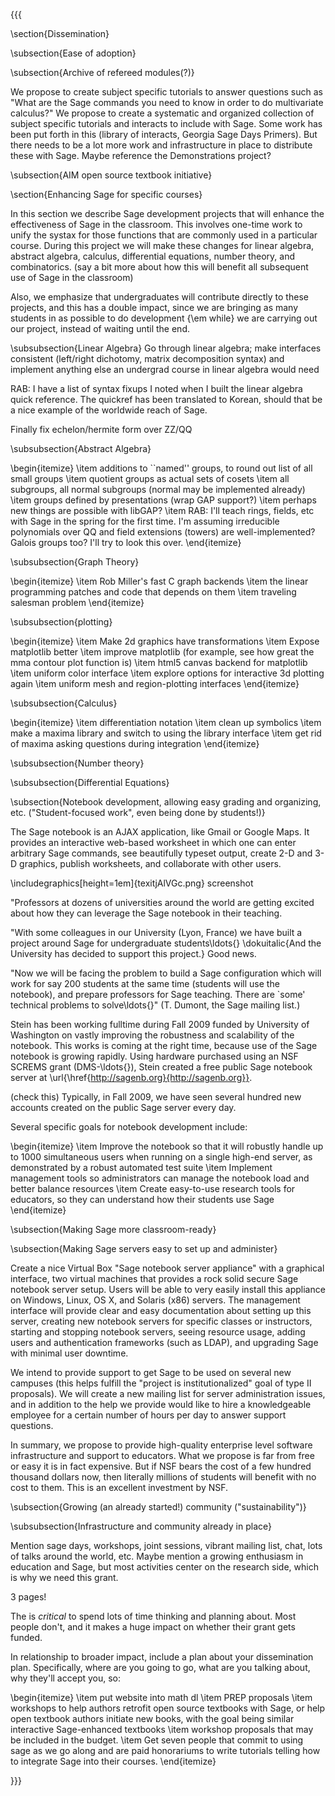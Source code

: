 {{{

\section{Dissemination}


\subsection{Ease of adoption}


\subsection{Archive of refereed modules(?)}

We propose to create subject specific tutorials to answer questions such as "What are the Sage commands you need to know in order to do multivariate calculus?"  We propose to create a systematic and organized collection of subject specific tutorials and interacts to include with Sage.  Some work has been put forth in this (library of interacts, Georgia Sage Days Primers).  But there needs to be a lot more work and infrastructure in place to distribute these with Sage.  Maybe reference the Demonstrations project?



\subsection{AIM open source textbook initiative}


\section{Enhancing Sage for specific courses}


In this section we describe Sage development projects that will
enhance the effectiveness of Sage in the classroom.  This involves
one-time work to unify the systax for those functions that are commonly
used in a particular course.  During this project we will make these
changes for linear algebra, abstract algebra,
calculus, differential equations, number theory, and combinatorics.
(say a bit more about how this will benefit all subsequent use of Sage in the classroom)


Also, we emphasize that undergraduates will contribute directly to
these projects, and this has a double impact, since we are bringing
as many students in as possible to do development {\em while} we
are carrying out our project, instead of waiting until the end.


\subsubsection{Linear Algebra}
Go through linear algebra; make interfaces consistent (left/right dichotomy, matrix decomposition syntax) and implement anything else an undergrad course in linear algebra would need

RAB: I have a list of syntax fixups I noted when I built the linear algebra quick reference.  The quickref has been translated to Korean, should that be a nice example of the worldwide reach of Sage.

Finally fix echelon/hermite form over ZZ/QQ


\subsubsection{Abstract Algebra}


\begin{itemize}
\item  additions to ``named'' groups, to round out list of all small groups
\item  quotient groups as actual sets of cosets
\item  all subgroups, all normal subgroups (normal may be implemented already)
\item  groups defined by presentations (wrap GAP support?)
\item  perhaps new things are possible with libGAP?
\item  RAB: I'll teach rings, fields, etc with Sage in the spring for the first time.  I'm assuming irreducible polynomials over QQ and field extensions (towers) are well-implemented?  Galois groups too?  I'll try to look this over.
\end{itemize}

\subsubsection{Graph Theory}


\begin{itemize}
\item  Rob Miller's fast C graph backends
\item  the linear programming patches and code that depends on them
\item  traveling salesman problem
\end{itemize}

\subsubsection{plotting}


\begin{itemize}
\item  Make 2d graphics have transformations
\item  Expose matplotlib better
\item  improve matplotlib (for example, see how great the mma contour plot function is)
\item  html5 canvas backend for matplotlib
\item  uniform color interface
\item  explore options for interactive 3d plotting again
\item  uniform mesh and region-plotting interfaces
\end{itemize}

\subsubsection{Calculus}


\begin{itemize}
\item  differentiation notation
\item  clean up symbolics
\item  make a maxima library and switch to using the library interface
\item  get rid of maxima asking questions during integration
\end{itemize}

\subsubsection{Number theory}

\subsubsection{Differential Equations}


\subsection{Notebook development, allowing easy grading and organizing, etc. ("Student-focused work", even being done by students!)}



The Sage notebook is an AJAX application, like Gmail or Google Maps.
It provides an interactive web-based worksheet in which one can enter
arbitrary Sage commands, see beautifully typeset output, create 2-D
and 3-D graphics, publish worksheets, and collaborate with other
users.

\includegraphics[height=1em]{texitjAlVGc.png} screenshot

"Professors at dozens of universities around the world are getting
excited about how they can leverage the Sage notebook in their
teaching.

"With some colleagues in our University (Lyon, France) we have built a
project around Sage for undergraduate students\ldots{} \dokuitalic{And the University has
decided to support this project.} Good news.

"Now we will be facing the problem to build a Sage configuration which
will work for say 200 students at the same time (students will use the
notebook), and prepare professors for Sage teaching. There are `some'
technical problems to solve\ldots{}" (T. Dumont, the Sage mailing list.)


Stein has been working fulltime during Fall 2009 funded by University of
Washington on vastly improving the robustness and scalability of the notebook.
This works is coming at the right time, because use of the Sage notebook
is growing rapidly.  Using hardware purchased using an NSF SCREMS
grant (DMS-\ldots{}), Stein created a free public Sage notebook server at
\url{\href{http://sagenb.org}{http://sagenb.org}}.

(check this) Typically, in Fall 2009, we have seen several hundred new accounts created on the public Sage server every day.

Several specific goals for notebook development include:



\begin{itemize}
\item  Improve the notebook so that it will robustly handle up to 1000 simultaneous users when running on a single high-end server, as demonstrated by a robust automated test suite
\item  Implement management tools so administrators can manage the notebook load and better balance resources
\item  Create easy-to-use research tools for educators, so they can understand how their students use Sage
\end{itemize}


\subsection{Making Sage more classroom-ready}


\subsection{Making Sage servers easy to set up and administer}


Create a nice Virtual Box "Sage notebook server appliance" with a
graphical interface, two virtual machines that provides a rock solid
secure Sage notebook server setup.  Users will be able to very easily
install this appliance on Windows, Linux, OS X, and Solaris (x86)
servers.  The management interface will provide clear and easy
documentation about setting up this server, creating new notebook
servers for specific classes or instructors, starting and stopping
notebook servers, seeing resource usage, adding users and
authentication frameworks (such as LDAP), and upgrading Sage with
minimal user downtime.

We intend to provide support to get Sage to be used on several new
campuses (this helps fulfill the "project is institutionalized" goal
of type II proposals).  We will create a new mailing list for server
administration issues, and in addition to the help we provide would
like to hire a knowledgeable employee for a certain number of hours
per day to answer support questions.

In summary, we propose to provide high-quality enterprise level
software infrastructure and support to educators.  What we propose is
far from free or easy  it is in fact expensive.  But if NSF bears
the cost of a few hundred thousand dollars now, then literally
millions of students will benefit with no cost to them.  This is an
excellent investment by NSF.



\subsection{Growing (an already started!) community ("sustainability")}




\subsubsection{Infrastructure and community already in place}

Mention sage days, workshops, joint sessions, vibrant mailing list,
chat, lots of talks around the world, etc. Maybe mention a growing
enthusiasm in education and Sage, but most activities center on the
research side, which is why we need this grant.

3 pages!

The is *critical* to spend lots of time thinking and planning about. Most people don't, and it makes a huge impact on whether their grant gets funded.

In relationship to broader impact, include a plan about your dissemination plan. 
Specifically, where are you going to go, what are you talking about, 
why they'll accept you, so:



\begin{itemize}
\item  put website into math dl
\item  PREP proposals
\item  workshops to help authors retrofit open source textbooks with Sage, or help open textbook authors initiate new books, with the goal being similar interactive Sage-enhanced textbooks
\item  workshop proposals that may be included in the budget.
\item  Get seven people that commit to using sage as we go along and are paid honorariums to write tutorials telling how to integrate Sage into their courses. 
\end{itemize}


}}}
